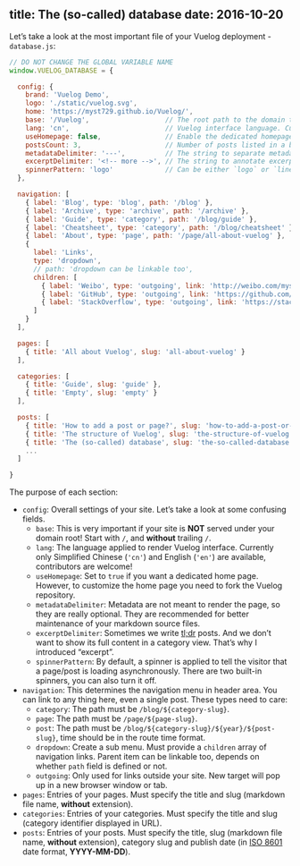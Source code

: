 title: The (so-called) database
date: 2016-10-20
---
Let’s take a look at the most important file of your Vuelog deployment - `database.js`:

```js
// DO NOT CHANGE THE GLOBAL VARIABLE NAME
window.VUELOG_DATABASE = {

  config: {
    brand: 'Vuelog Demo',
    logo: './static/vuelog.svg',
    home: 'https://myst729.github.io/Vuelog/',
    base: '/Vuelog',                   // The root path to the domain that serves your site. Set to `''` if your site is under domain root.
    lang: 'cn',                        // Vuelog interface language. Currently only support 'cn' and 'en'.
    useHomepage: false,                // Enable the dedicated homepage, otherwise route `/` and `/home` to `/blog`.
    postsCount: 3,                     // Number of posts listed in a blog/category view.
    metadataDelimiter: '---',          // The string to separate metadata from actual content in *.md files.
    excerptDelimiter: '<!-- more -->', // The string to annotate excerpt out of the complete content in *.md files.
    spinnerPattern: 'logo'             // Can be either `logo` or `line`, set to other values to disable the loading spinner.
  },

  navigation: [
    { label: 'Blog', type: 'blog', path: '/blog' },
    { label: 'Archive', type: 'archive', path: '/archive' },
    { label: 'Guide', type: 'category', path: '/blog/guide' },
    { label: 'Cheatsheet', type: 'category', path: '/blog/cheatsheet' },
    { label: 'About', type: 'page', path: '/page/all-about-vuelog' },
    {
      label: 'Links',
      type: 'dropdown',
      // path: 'dropdown can be linkable too',
      children: [
        { label: 'Weibo', type: 'outgoing', link: 'http://weibo.com/myst729' },
        { label: 'GitHub', type: 'outgoing', link: 'https://github.com/myst729' },
        { label: 'StackOverflow', type: 'outgoing', link: 'https://stackoverflow.com/users/1032492' }
      ]
    }
  ],

  pages: [
    { title: 'All about Vuelog', slug: 'all-about-vuelog' }
  ],

  categories: [
    { title: 'Guide', slug: 'guide' },
    { title: 'Empty', slug: 'empty' }
  ],

  posts: [
    { title: 'How to add a post or page?', slug: 'how-to-add-a-post-or-page', category: 'guide', date: '2016-04-16' },
    { title: 'The structure of Vuelog', slug: 'the-structure-of-vuelog', category: 'guide', date: '2016-04-14' },
    { title: 'The (so-called) database', slug: 'the-so-called-database', category: 'guide', date: '2016-04-12' },
    ...
  ]

}
```

<!-- more -->

The purpose of each section:

- `config`: Overall settings of your site. Let’s take a look at some confusing fields.
  - `base`: This is very important if your site is **NOT** served under your domain root! Start with `/`, and **without** trailing `/`.
  - `lang`: The language applied to render Vuelog interface. Currently only Simplified Chinese (`'cn'`) and English (`'en'`) are available, contributors are welcome!
  - `useHomepage`: Set to `true` if you want a dedicated home page. However, to customize the home page you need to fork the Vuelog repository.
  - `metadataDelimiter`: Metadata are not meant to render the page, so they are really optional. They are recommended for better maintenance of your markdown source files.
  - `excerptDelimiter`: Sometimes we write [tl;dr](http://www.urbandictionary.com/define.php?term=tl%3Bdr) posts. And we don’t want to show its full content in a category view. That’s why I introduced “excerpt”.
  - `spinnerPattern`: By default, a spinner is applied to tell the visitor that a page/post is loading asynchronously. There are two built-in spinners, you can also turn it off.
- `navigation`: This determines the navigation menu in header area. You can link to any thing here, even a single post. These types need to care:
  - `category`: The path must be `/blog/${category-slug}`.
  - `page`: The path must be `/page/${page-slug}`.
  - `post`: The path must be `/blog/${category-slug}/${year}/${post-slug}`, time should be in the route time format.
  - `dropdown`: Create a sub menu. Must provide a `children` array of navigation links. Parent item can be linkable too, depends on whether `path` field is defined or not.
  - `outgoing`: Only used for links outside your site. New target will pop up in a new browser window or tab.
- `pages`: Entries of your pages. Must specify the title and slug (markdown file name, **without** extension).
- `categories`: Entries of your categories. Must specify the title and slug (category identifier displayed in URL).
- `posts`: Entries of your posts. Must specify the title, slug (markdown file name, **without** extension), category slug and publish date (in [ISO 8601](http://www.iso.org/iso/home/standards/iso8601.htm) date format, **YYYY-MM-DD**).
